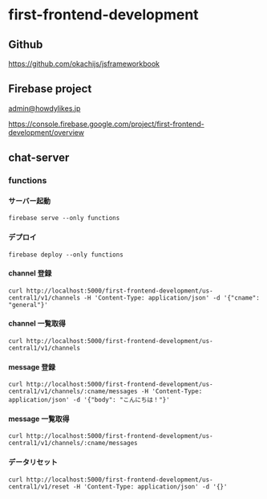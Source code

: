 # first-frontend-development

## Github
https://github.com/okachijs/jsframeworkbook


## Firebase project
admin@howdylikes.jp

https://console.firebase.google.com/project/first-frontend-development/overview

## chat-server 
### functions
#### サーバー起動
```
firebase serve --only functions
```

#### デプロイ
```
firebase deploy --only functions
```

#### channel 登録
```
curl http://localhost:5000/first-frontend-development/us-central1/v1/channels -H 'Content-Type: application/json' -d '{"cname": "general"}' 
```

#### channel 一覧取得
```
curl http://localhost:5000/first-frontend-development/us-central1/v1/channels
```

#### message 登録
```
curl http://localhost:5000/first-frontend-development/us-central1/v1/channels/:cname/messages -H 'Content-Type: application/json' -d '{"body": "こんにちは！"}' 
```

#### message 一覧取得
```
curl http://localhost:5000/first-frontend-development/us-central1/v1/channels/:cname/messages
```

#### データリセット
```
curl http://localhost:5000/first-frontend-development/us-central1/v1/reset -H 'Content-Type: application/json' -d '{}'
```
